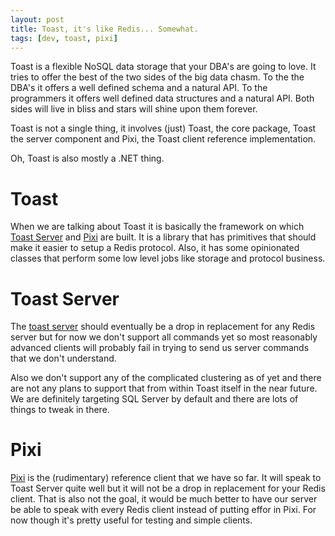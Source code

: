 ```yaml
---
layout: post
title: Toast, it's like Redis... Somewhat.
tags: [dev, toast, pixi]
---
```

Toast is a flexible NoSQL data storage that your DBA's are going to love. It tries to offer the best of the two sides of the big data chasm. To the the DBA's it offers a well defined schema and a natural API. To the programmers it offers well defined data structures and a natural API. Both sides will live in bliss and stars will shine upon them forever. 

Toast is not a single thing, it involves (just) Toast, the core package, Toast the server component and Pixi, the Toast client reference implementation.

Oh, Toast is also mostly a .NET thing.

# Toast
When we are talking about Toast it is basically the framework on which [Toast Server](https://github.com/basp/toast/tree/master/Toast.Server) and [Pixi](https://github.com/basp/toast/tree/master/Pixi) are built. It is a library that has primitives that should make it easier to setup a Redis protocol. Also, it has some opinionated classes that perform some low level jobs like storage and protocol business.

# Toast Server
The [toast server](https://github.com/basp/toast/tree/master/Toast.Server) should eventually be a drop in replacement for any Redis server but for now we don't support all commands yet so most reasonably advanced clients will probably fail in trying to send us server commands that we don't understand.

Also we don't support any of the complicated clustering as of yet and there are not any plans to support that from within Toast itself in the near future. We are definitely targeting SQL Server by default and there are lots of things to tweak in there.

# Pixi
[Pixi](ttps://github.com/basp/toast/tree/master/Pixi) is the (rudimentary) reference client that we have so far. It will speak to Toast Server quite well but it will not be a drop in replacement for your Redis client. That is also not the goal, it would be much better to have our server be able to speak with every Redis client instead of putting effor in Pixi. For now though it's pretty useful for testing and simple clients.